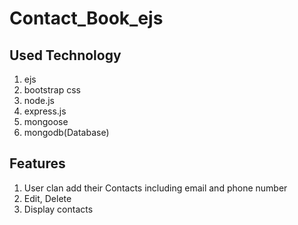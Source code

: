 # Contact_Book_ejs
## Used Technology
1. ejs
2. bootstrap css
3. node.js
4. express.js
5. mongoose
6. mongodb(Database)

## Features
1. User clan add their Contacts including email and phone number
2. Edit, Delete 
3. Display contacts
